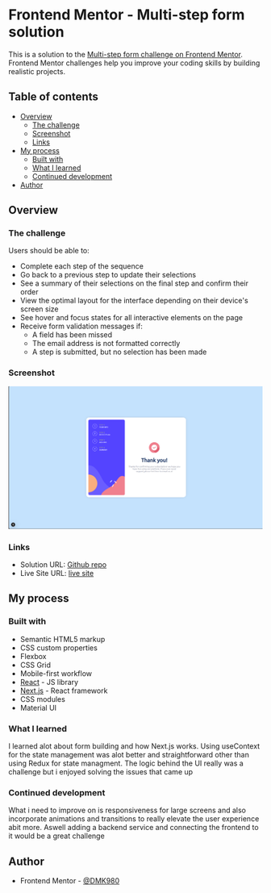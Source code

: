 # Frontend Mentor - Multi-step form solution

This is a solution to the [Multi-step form challenge on Frontend Mentor](https://www.frontendmentor.io/challenges/multistep-form-YVAnSdqQBJ). Frontend Mentor challenges help you improve your coding skills by building realistic projects. 

## Table of contents

- [Overview](#overview)
  - [The challenge](#the-challenge)
  - [Screenshot](#screenshot)
  - [Links](#links)
- [My process](#my-process)
  - [Built with](#built-with)
  - [What I learned](#what-i-learned)
  - [Continued development](#continued-development)
- [Author](#author)

## Overview

### The challenge

Users should be able to:

- Complete each step of the sequence
- Go back to a previous step to update their selections
- See a summary of their selections on the final step and confirm their order
- View the optimal layout for the interface depending on their device's screen size
- See hover and focus states for all interactive elements on the page
- Receive form validation messages if:
  - A field has been missed
  - The email address is not formatted correctly
  - A step is submitted, but no selection has been made

### Screenshot

![](./public/images/Screenshot.png)

### Links

- Solution URL: [Github repo](https://github.com/DMK980/frontendMentor/tree/main/multi-step-form)
- Live Site URL: [live site ](https://mutli-step-form-1.vercel.app/)

## My process

### Built with

- Semantic HTML5 markup
- CSS custom properties
- Flexbox
- CSS Grid
- Mobile-first workflow
- [React](https://reactjs.org/) - JS library
- [Next.js](https://nextjs.org/) - React framework
- CSS modules 
- Material UI 

### What I learned

I learned alot about form building and how Next.js works. Using useContext for the state management 
was alot better and straightforward other than using Redux for state managment. The logic behind the 
UI really was a challenge but i enjoyed solving the issues that came up

### Continued development

What i need to improve on is responsiveness for large screens and also incorporate animations and transitions to 
really elevate the user experience abit more. Aswell adding a backend service and connecting the frontend to it
would be a great challenge

## Author

- Frontend Mentor - [@DMK980](https://www.frontendmentor.io/profile/DMK980)

